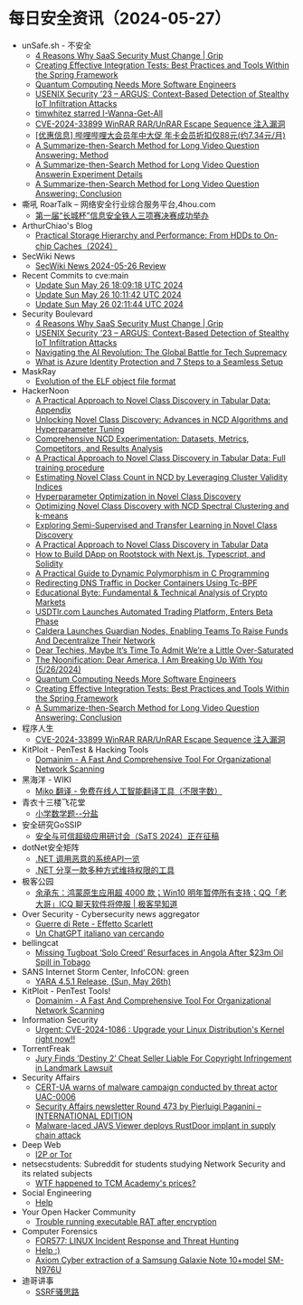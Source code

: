# 每日安全资讯（2024-05-27）

- unSafe.sh - 不安全
  - [4 Reasons Why SaaS Security Must Change | Grip](https://buaq.net/go-241653.html)
  - [Creating Effective Integration Tests: Best Practices and Tools Within the Spring Framework](https://buaq.net/go-241647.html)
  - [Quantum Computing Needs More Software Engineers](https://buaq.net/go-241646.html)
  - [USENIX Security ’23 – ARGUS: Context-Based Detection of Stealthy IoT Infiltration Attacks](https://buaq.net/go-241642.html)
  - [timwhitez starred I-Wanna-Get-All](https://buaq.net/go-241641.html)
  - [CVE-2024-33899 WinRAR RAR/UnRAR Escape Sequence 注入漏洞](https://buaq.net/go-241630.html)
  - [[优惠信息] 哔哩哔哩大会员年中大促 年卡会员折扣仅88元(约7.34元/月)](https://buaq.net/go-241631.html)
  - [A Summarize-then-Search Method for Long Video Question Answering: Method](https://buaq.net/go-241649.html)
  - [A Summarize-then-Search Method for Long Video Question Answerin Experiment Details](https://buaq.net/go-241650.html)
  - [A Summarize-then-Search Method for Long Video Question Answering: Conclusion](https://buaq.net/go-241648.html)
- 嘶吼 RoarTalk – 网络安全行业综合服务平台,4hou.com
  - [第一届“长城杯”信息安全铁人三项赛决赛成功举办](https://www.4hou.com/posts/NKZD)
- ArthurChiao's Blog
  - [Practical Storage Hierarchy and Performance: From HDDs to On-chip Caches（2024）](https://arthurchiao.github.io/blog/practical-storage-hierarchy/)
- SecWiki News
  - [SecWiki News 2024-05-26 Review](http://www.sec-wiki.com/?2024-05-26)
- Recent Commits to cve:main
  - [Update Sun May 26 18:09:18 UTC 2024](https://github.com/trickest/cve/commit/31c3f9e175e3b916d736242cbbd5bf0bffc4b898)
  - [Update Sun May 26 10:11:42 UTC 2024](https://github.com/trickest/cve/commit/a05f77f234de97e332b45fde4d0dc611ca31088c)
  - [Update Sun May 26 02:11:44 UTC 2024](https://github.com/trickest/cve/commit/dc8af31fdbe4500be5b032741c048093b62f0d84)
- Security Boulevard
  - [4 Reasons Why SaaS Security Must Change | Grip](https://securityboulevard.com/2024/05/4-reasons-why-saas-security-must-change-grip/)
  - [USENIX Security ’23 – ARGUS: Context-Based Detection of Stealthy IoT Infiltration Attacks](https://securityboulevard.com/2024/05/usenix-security-23-argus-context-based-detection-of-stealthy-iot-infiltration-attacks/)
  - [Navigating the AI Revolution: The Global Battle for Tech Supremacy](https://securityboulevard.com/2024/05/navigating-the-ai-revolution-the-global-battle-for-tech-supremacy/)
  - [What is Azure Identity Protection and 7 Steps to a Seamless Setup](https://securityboulevard.com/2024/05/what-is-azure-identity-protection-and-7-steps-to-a-seamless-setup/)
- MaskRay
  - [Evolution of the ELF object file format](https://maskray.me/blog/2024-05-26-evolution-of-elf-object-file-format)
- HackerNoon
  - [A Practical Approach to Novel Class Discovery in Tabular Data: Appendix](https://hackernoon.com/a-practical-approach-to-novel-class-discovery-in-tabular-data-appendix?source=rss)
  - [Unlocking Novel Class Discovery: Advances in NCD Algorithms and Hyperparameter Tuning](https://hackernoon.com/unlocking-novel-class-discovery-advances-in-ncd-algorithms-and-hyperparameter-tuning?source=rss)
  - [Comprehensive NCD Experimentation: Datasets, Metrics, Competitors, and Results Analysis](https://hackernoon.com/comprehensive-ncd-experimentation-datasets-metrics-competitors-and-results-analysis?source=rss)
  - [A Practical Approach to Novel Class Discovery in Tabular Data: Full training procedure](https://hackernoon.com/a-practical-approach-to-novel-class-discovery-in-tabular-data-full-training-procedure?source=rss)
  - [Estimating Novel Class Count in NCD by Leveraging Cluster Validity Indices](https://hackernoon.com/estimating-novel-class-count-in-ncd-by-leveraging-cluster-validity-indices?source=rss)
  - [Hyperparameter Optimization in Novel Class Discovery](https://hackernoon.com/hyperparameter-optimization-in-novel-class-discovery?source=rss)
  - [Optimizing Novel Class Discovery with NCD Spectral Clustering and k-means](https://hackernoon.com/optimizing-novel-class-discovery-with-ncd-spectral-clustering-and-k-means?source=rss)
  - [Exploring Semi-Supervised and Transfer Learning in Novel Class Discovery](https://hackernoon.com/exploring-semi-supervised-and-transfer-learning-in-novel-class-discovery?source=rss)
  - [A Practical Approach to Novel Class Discovery in Tabular Data](https://hackernoon.com/a-practical-approach-to-novel-class-discovery-in-tabular-data?source=rss)
  - [How to Build DApp on Rootstock with Next.js, Typescript, and Solidity](https://hackernoon.com/how-to-build-dapp-on-rootstock-with-nextjs-typescript-and-solidity?source=rss)
  - [A Practical Guide to Dynamic Polymorphism in C Programming](https://hackernoon.com/a-practical-guide-to-dynamic-polymorphism-in-c-programming?source=rss)
  - [Redirecting DNS Traffic in Docker Containers Using Tc-BPF](https://hackernoon.com/redirecting-dns-traffic-in-docker-containers-using-tc-bpf?source=rss)
  - [Educational Byte: Fundamental & Technical Analysis of Crypto Markets](https://hackernoon.com/educational-byte-fundamental-and-technical-analysis-of-crypto-markets?source=rss)
  - [USDTlr.com Launches Automated Trading Platform, Enters Beta Phase](https://hackernoon.com/usdtlrcom-launches-automated-trading-platform-enters-beta-phase?source=rss)
  - [Caldera Launches Guardian Nodes, Enabling Teams To Raise Funds And Decentralize Their Network](https://hackernoon.com/caldera-launches-guardian-nodes-enabling-teams-to-raise-funds-and-decentralize-their-network?source=rss)
  - [Dear Techies, Maybe It’s Time To Admit We’re a Little Over-Saturated](https://hackernoon.com/dear-techies-maybe-its-time-to-admit-were-a-little-over-saturated?source=rss)
  - [The Noonification: Dear America, I Am Breaking Up With You (5/26/2024)](https://hackernoon.com/5-26-2024-noonification?source=rss)
  - [Quantum Computing Needs More Software Engineers](https://hackernoon.com/quantum-computing-needs-more-software-engineers?source=rss)
  - [Creating Effective Integration Tests: Best Practices and Tools Within the Spring Framework](https://hackernoon.com/creating-effective-integration-tests-best-practices-and-tools-within-the-spring-framework?source=rss)
  - [A Summarize-then-Search Method for Long Video Question Answering: Conclusion](https://hackernoon.com/a-summarize-then-search-method-for-long-video-question-answering-conclusion?source=rss)
- 程序人生
  - [CVE-2024-33899 WinRAR RAR/UnRAR Escape Sequence 注入漏洞](https://programlife.net/2024/05/26/cve-2024-33899-winrar-escape-sequence-injection-vulnerability/)
- KitPloit - PenTest &amp; Hacking Tools
  - [Domainim - A Fast And Comprehensive Tool For Organizational Network Scanning](http://www.kitploit.com/2024/05/domainim-fast-and-comprehensive-tool.html)
- 黑海洋 - WIKI
  - [Miko 翻译 - 免费在线人工智能翻译工具（不限字数）](https://www.upx8.com/4174)
- 青衣十三楼飞花堂
  - [小学数学题--分盐](https://mp.weixin.qq.com/s?__biz=MzUzMjQyMDE3Ng==&mid=2247487432&idx=1&sn=314e3768a6273d0c449ca30c83d3720b&chksm=fab2ccf7cdc545e19504e733ec7a871da8a3e82d3a4119e14243d2b727f82392ec00b478514f&scene=58&subscene=0#rd)
- 安全研究GoSSIP
  - [安全与可信超级应用研讨会（SaTS 2024）正在征稿](https://mp.weixin.qq.com/s?__biz=Mzg5ODUxMzg0Ng==&mid=2247498090&idx=1&sn=329fb6d5edebb3159005e28e85f3249f&chksm=c063d7b3f7145ea55d99ad3885561b57c510ba8afadb687de776e360b7b8cefd5dfd241d8900&scene=58&subscene=0#rd)
- dotNet安全矩阵
  - [.NET 调用恶意的系统API一览](https://mp.weixin.qq.com/s?__biz=MzUyOTc3NTQ5MA==&mid=2247492124&idx=1&sn=f285290dcda2cf781d14b58d35bc31c7&chksm=fa594cf1cd2ec5e72c36c5070735dc71ba9e1f45620062e3c5caad1d7f6163c7d01b4a6592ea&scene=58&subscene=0#rd)
  - [.NET 分享一款多种方式维持权限的工具](https://mp.weixin.qq.com/s?__biz=MzUyOTc3NTQ5MA==&mid=2247492124&idx=2&sn=ac3929c67ec39d3b86692972dd1a247c&chksm=fa594cf1cd2ec5e75717497be0cb028afa02ce92e33c5eb9c998e09055d07f317d528e6f05bf&scene=58&subscene=0#rd)
- 极客公园
  - [余承东：鸿蒙原生应用超 4000 款；Win10 明年暂停所有支持；QQ「老大哥」ICQ 聊天软件将停服 | 极客早知道](https://mp.weixin.qq.com/s?__biz=MTMwNDMwODQ0MQ==&mid=2653042466&idx=1&sn=465e42011bb412ddcbae29ec30f1353d&chksm=7e574a944920c382d47028de7a3df38d6c32ad489c9816b1e3d8a4be95afb42bb67688be0f9e&scene=58&subscene=0#rd)
- Over Security - Cybersecurity news aggregator
  - [Guerre di Rete - Effetto Scarlett](https://guerredirete.substack.com/p/guerre-di-rete-effetto-scarlett)
  - [Un ChatGPT italiano van cercando](https://www.guerredirete.it/un-chatgpt-italiano-van-cercando/)
- bellingcat
  - [Missing Tugboat ‘Solo Creed’ Resurfaces in Angola After $23m Oil Spill in Tobago](https://www.bellingcat.com/news/2024/05/26/missing-tugboat-solo-creed-resurfaces-in-angola-after-23m-oil-spill-in-tobago/)
- SANS Internet Storm Center, InfoCON: green
  - [YARA 4.5.1 Release, (Sun, May 26th)](https://isc.sans.edu/diary/rss/30956)
- KitPloit - PenTest Tools!
  - [Domainim - A Fast And Comprehensive Tool For Organizational Network Scanning](http://www.kitploit.com/2024/05/domainim-fast-and-comprehensive-tool.html)
- Information Security
  - [Urgent: CVE-2024-1086 : Upgrade your Linux Distribution's Kernel right now!!](https://www.reddit.com/r/Information_Security/comments/1d0te0j/urgent_cve20241086_upgrade_your_linux/)
- TorrentFreak
  - [Jury Finds ‘Destiny 2’ Cheat Seller Liable For Copyright Infringement in Landmark Lawsuit](https://torrentfreak.com/jury-finds-destiny-2-cheat-seller-liable-for-copyright-infringement-in-landmark-lawsuit-240526/)
- Security Affairs
  - [CERT-UA warns of malware campaign conducted by threat actor UAC-0006](https://securityaffairs.com/163711/cyber-warfare-2/cert-ua-warns-uac-0006-massive-campaigns.html)
  - [Security Affairs newsletter Round 473 by Pierluigi Paganini – INTERNATIONAL EDITION](https://securityaffairs.com/163707/breaking-news/security-affairs-newsletter-round-473-by-pierluigi-paganini-international-edition.html)
  - [Malware-laced JAVS Viewer deploys RustDoor implant in supply chain attack](https://securityaffairs.com/163683/hacking/supplay-chain-attack-javs-viewer.html)
- Deep Web
  - [I2P or Tor](https://www.reddit.com/r/deepweb/comments/1d19pst/i2p_or_tor/)
- netsecstudents: Subreddit for students studying Network Security and its related subjects
  - [WTF happened to TCM Academy's prices?](https://www.reddit.com/r/netsecstudents/comments/1d14dii/wtf_happened_to_tcm_academys_prices/)
- Social Engineering
  - [Help](https://www.reddit.com/r/SocialEngineering/comments/1d14i68/help/)
- Your Open Hacker Community
  - [Trouble running executable RAT after encryption](https://www.reddit.com/r/HowToHack/comments/1d0r7z3/trouble_running_executable_rat_after_encryption/)
- Computer Forensics
  - [FOR577: LINUX Incident Response and Threat Hunting](https://www.reddit.com/r/computerforensics/comments/1d15pdz/for577_linux_incident_response_and_threat_hunting/)
  - [Help :)](https://www.reddit.com/r/computerforensics/comments/1d191ki/help/)
  - [Axiom Cyber extraction of a Samsung Galaxie Note 10+model SM-N976U](https://www.reddit.com/r/computerforensics/comments/1d13wso/axiom_cyber_extraction_of_a_samsung_galaxie_note/)
- 迪哥讲事
  - [SSRF骚思路](https://mp.weixin.qq.com/s?__biz=MzIzMTIzNTM0MA==&mid=2247494781&idx=1&sn=da474667793767bc5ab931fde0fa09f1&chksm=e8a5e61edfd26f08d41122105832d656f88e11c9257db6b0fda8b5ed11b045b6b259930cfa83&scene=58&subscene=0#rd)

